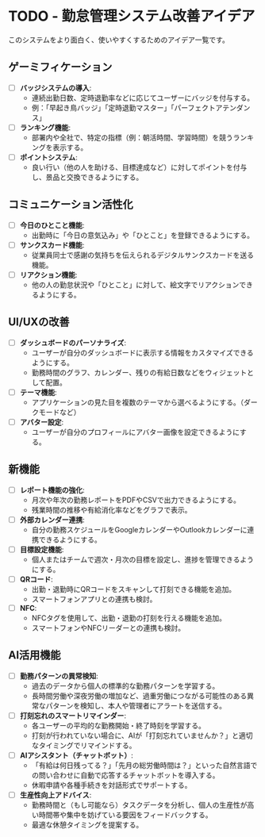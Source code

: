 # TODO - 勤怠管理システム改善アイデア

このシステムをより面白く、使いやすくするためのアイデア一覧です。

## ゲーミフィケーション

- [ ] **バッジシステムの導入**:
  - 連続出勤日数、定時退勤率などに応じてユーザーにバッジを付与する。
  - 例：「早起き鳥バッジ」「定時退勤マスター」「パーフェクトアテンダンス」
- [ ] **ランキング機能**:
  - 部署内や全社で、特定の指標（例：朝活時間、学習時間）を競うランキングを表示する。
- [ ] **ポイントシステム**:
  - 良い行い（他の人を助ける、目標達成など）に対してポイントを付与し、景品と交換できるようにする。

## コミュニケーション活性化

- [ ] **今日のひとこと機能**:
  - 出勤時に「今日の意気込み」や「ひとこと」を登録できるようにする。
- [ ] **サンクスカード機能**:
  - 従業員同士で感謝の気持ちを伝えられるデジタルサンクスカードを送る機能。
- [ ] **リアクション機能**:
  - 他の人の勤怠状況や「ひとこと」に対して、絵文字でリアクションできるようにする。

## UI/UXの改善

- [ ] **ダッシュボードのパーソナライズ**:
  - ユーザーが自分のダッシュボードに表示する情報をカスタマイズできるようにする。
  - 勤務時間のグラフ、カレンダー、残りの有給日数などをウィジェットとして配置。
- [ ] **テーマ機能**:
  - アプリケーションの見た目を複数のテーマから選べるようにする。（ダークモードなど）
- [ ] **アバター設定**:
  - ユーザーが自分のプロフィールにアバター画像を設定できるようにする。

## 新機能

- [ ] **レポート機能の強化**:
  - 月次や年次の勤務レポートをPDFやCSVで出力できるようにする。
  - 残業時間の推移や有給消化率などをグラフで表示。
- [ ] **外部カレンダー連携**:
  - 自分の勤務スケジュールをGoogleカレンダーやOutlookカレンダーに連携できるようにする。
- [ ] **目標設定機能**:
  - 個人またはチームで週次・月次の目標を設定し、進捗を管理できるようにする。
- [ ] **QRコード**:
  - 出勤・退勤時にQRコードをスキャンして打刻できる機能を追加。
  - スマートフォンアプリとの連携も検討。
- [ ] **NFC**:
  - NFCタグを使用して、出勤・退勤の打刻を行える機能を追加。
  - スマートフォンやNFCリーダーとの連携も検討。

## AI活用機能

- [ ] **勤務パターンの異常検知**:
  - 過去のデータから個人の標準的な勤務パターンを学習する。
  - 長時間労働や深夜労働の増加など、過重労働につながる可能性のある異常なパターンを検知し、本人や管理者にアラートを送信する。
- [ ] **打刻忘れのスマートリマインダー**:
  - 各ユーザーの平均的な勤務開始・終了時刻を学習する。
  - 打刻が行われていない場合に、AIが「打刻忘れていませんか？」と適切なタイミングでリマインドする。
- [ ] **AIアシスタント（チャットボット）**:
  - 「有給は何日残ってる？」「先月の総労働時間は？」といった自然言語での問い合わせに自動で応答するチャットボットを導入する。
  - 休暇申請や各種手続きを対話形式でサポートする。
- [ ] **生産性向上アドバイス**:
  - 勤務時間と（もし可能なら）タスクデータを分析し、個人の生産性が高い時間帯や集中を妨げている要因をフィードバックする。
  - 最適な休憩タイミングを提案する。
